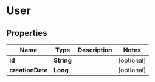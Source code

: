 

# User

## Properties

Name | Type | Description | Notes
------------ | ------------- | ------------- | -------------
**id** | **String** |  |  [optional]
**creationDate** | **Long** |  |  [optional]



